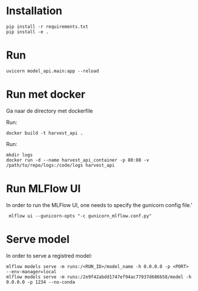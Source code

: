 # Installation

```commandline
pip install -r requirements.txt
pip install -e .
```

# Run

```commandline
uvicorn model_api.main:app --reload
```

# Run met docker
Ga naar de directory met dockerfile

Run:
```commandline
docker build -t harvest_api .
```

Run:
```commandline
mkdir logs
docker run -d --name harvest_api_container -p 80:80 -v /path/to/repo/logs:/code/logs harvest_api
```

# Run MLFlow UI
In order to run the MLFlow UI, one needs to specify the gunicorn config file.'
```commandline
 mlflow ui --gunicorn-opts "-c gunicorn_mlflow.conf.py"  
```
  
# Serve model 
In order to serve a registred model:
```commandline
mlflow models serve -m runs:/<RUN_ID>/model_name -h 0.0.0.0 -p <PORT> --env-manager=local
mlflow models serve -m runs:/2e9f42abdd1747ef94ac77937d686b58/model -h 0.0.0.0 -p 1234 --no-conda
```
